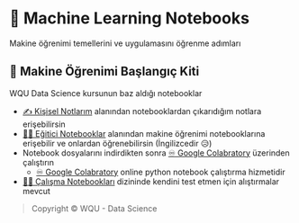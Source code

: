 # 📕 Machine Learning Notebooks

Makine öğrenimi temellerini ve uygulamasını öğrenme adımları

## 🧰 Makine Öğrenimi Başlangıç Kiti

WQU Data Science kursunun baz aldığı notebooklar

- [✍ Kişisel Notlarım](./Ki%C5%9Fisel%20Notlar%C4%B1m/README.md) alanından notebooklardan çıkarıdığım notlara erişebilirsin
- [👨‍🏫 Eğitici Notebooklar](./E%C4%9Fitici%20Notebooklar/README.md) alanından makine öğrenimi notebooklarına erişebilir ve onlardan öğrenebilirsin (İngilizcedir 😥)
- Notebook dosyalarını indirdikten sonra [♾ Google Colabratory](https://colab.research.google.com/) üzerinden çalıştırın
  - [♾ Google Colabratory](https://colab.research.google.com/) online python notebook çalıştırma hizmetidir
- [👨‍💻 Çalışma Notebookları](./%C3%87al%C4%B1%C5%9Fma%20Notebooklar%C4%B1/README.md) dizininde kendini test etmen için alıştırmalar mevcut

> Copyright © WQU - Data Science
